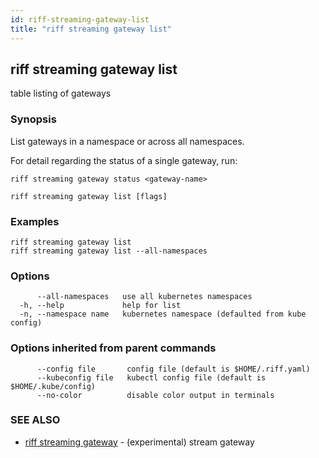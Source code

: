 ```yaml
---
id: riff-streaming-gateway-list
title: "riff streaming gateway list"
---
```

## riff streaming gateway list

table listing of gateways

### Synopsis

List gateways in a namespace or across all namespaces.

For detail regarding the status of a single gateway, run:

    riff streaming gateway status <gateway-name>

```
riff streaming gateway list [flags]
```

### Examples

```
riff streaming gateway list
riff streaming gateway list --all-namespaces
```

### Options

```
      --all-namespaces   use all kubernetes namespaces
  -h, --help             help for list
  -n, --namespace name   kubernetes namespace (defaulted from kube config)
```

### Options inherited from parent commands

```
      --config file       config file (default is $HOME/.riff.yaml)
      --kubeconfig file   kubectl config file (default is $HOME/.kube/config)
      --no-color          disable color output in terminals
```

### SEE ALSO

* [riff streaming gateway](riff_streaming_gateway.md)	 - (experimental) stream gateway

